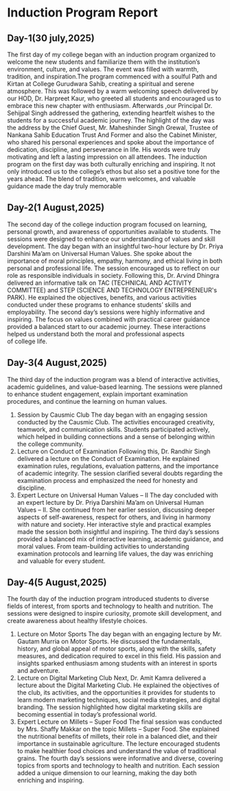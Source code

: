 # Induction Program Report

## Day-1(30 july,2025)

The first day of my college began with an induction program organized to welcome the new students and familiarize them with the institution’s environment, culture, and values. The event was filled with warmth, tradition, and inspiration.The program commenced with a soulful Path and Kirtan at College Gurudwara Sahib, creating a spiritual and serene atmosphere.
This was followed by a warm welcoming speech delivered by our HOD, Dr. Harpreet Kaur, who greeted all students and encouraged us to embrace this new chapter with enthusiasm.
Afterwards ,our Principal Dr. Sehijpal Singh addressed the gathering, extending heartfelt wishes to the students for a successful academic journey.
The highlight of the day was the address by the Chief Guest, Mr. Maheshinder Singh Grewal, Trustee of Nankana Sahib Education Trust And Former and also the Cabinet Minister, who shared his personal experiences and spoke about the importance of dedication, discipline, and perseverance in life. His words were truly motivating and left a lasting impression on all attendees.
The induction program on the first day was both culturally enriching and inspiring. It not only introduced us to the college’s ethos but also set a positive tone for the years ahead. The blend of tradition, warm welcomes, and valuable guidance made the day truly memorable

## Day-2(1 August,2025)

The second day of the college induction program focused on learning, personal growth, and awareness of opportunities available to students. The sessions were designed to enhance our understanding of values and skill development.
The day began with an insightful two-hour lecture by Dr. Priya Darshini Ma’am on Universal Human Values. She spoke about the importance of moral principles, empathy, harmony, and ethical living in both personal and professional life. The session encouraged us to reflect on our role as responsible individuals in society. 
Following this, Dr. Arvind Dhingra delivered an informative talk on TAC (TECHNICAL AND ACTIVITY COMMITTEE) and STEP (SCIENCE AND TECHNOLOGY ENTREPRENEUR's PARK). He explained the objectives, benefits, and various activities conducted under these programs to enhance students’ skills and employability.
The second day’s sessions were highly informative and inspiring. The focus on values combined with practical career guidance provided a balanced start to our academic journey. These interactions helped us understand both the moral and professional aspects of college life.

## Day-3(4 August,2025)

The third day of the induction program was a blend of interactive activities, academic guidelines, and value-based learning. The sessions were planned to enhance student engagement, explain important examination procedures, and continue the learning on human values.
1. Session by Causmic Club
The day began with an engaging session conducted by the Causmic Club. The activities encouraged creativity, teamwork, and communication skills. Students participated actively, which helped in building connections and a sense of belonging within the college community.
2. Lecture on Conduct of Examination
Following this, Dr. Randhir Singh delivered a lecture on the Conduct of Examination. He explained examination rules, regulations, evaluation patterns, and the importance of academic integrity. The session clarified several doubts regarding the examination process and emphasized the need for honesty and discipline.
3. Expert Lecture on Universal Human Values – II                                                                                         The day concluded with an expert lecture by Dr. Priya Darshini Ma’am on Universal Human Values – II. She continued from her earlier session, discussing deeper aspects of self-awareness, respect for others, and living in harmony with nature and society. Her interactive style and practical examples made the session both insightful and inspiring.
The third day’s sessions provided a balanced mix of interactive learning, academic guidance, and moral values. From team-building activities to understanding examination protocols and learning life values, the day was enriching and valuable for every student.

## Day-4(5 August,2025)

The fourth day of the induction program introduced students to diverse fields of interest, from sports and technology to health and nutrition. The sessions were designed to inspire curiosity, promote skill development, and create awareness about healthy lifestyle choices.                                                                 
1. Lecture on Motor Sports                                                                                                               The day began with an engaging lecture by Mr. Gautam Murria on Motor Sports. He discussed the fundamentals, history, and global appeal of motor sports, along with the skills, safety measures, and dedication required to excel in this field. His passion and insights sparked enthusiasm among students with an interest in sports and adventure.
2. Lecture on Digital Marketing Club                                                                                                     Next, Dr. Amit Kamra delivered a lecture about the Digital Marketing Club. He explained the objectives of the club, its activities, and the opportunities it provides for students to learn modern marketing techniques, social media strategies, and digital branding. The session highlighted how digital marketing skills are becoming essential in today’s professional world.
3. Expert Lecture on Millets – Super Food                                                                                               The final session was conducted by Mrs. Shaffy Makkar on the topic Millets – Super Food. She explained the nutritional benefits of millets, their role in a balanced diet, and their importance in sustainable agriculture. The lecture encouraged students to make healthier food choices and understand the value of traditional grains.
The fourth day’s sessions were informative and diverse, covering topics from sports and technology to health and nutrition. Each session added a unique dimension to our learning, making the day both enriching and inspiring.
